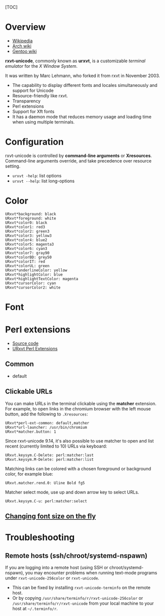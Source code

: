 [TOC]

# Overview
- [Wikipedia](https://en.wikipedia.org/wiki/Rxvt-unicode)
- [Arch wiki](https://wiki.archlinux.org/index.php/Rxvt-unicode)
- [Gentoo wiki](https://wiki.gentoo.org/wiki/Rxvt-unicode)

**rxvt-unicode**, commonly known as **urxvt**, is a customizable *terminal emulator* for the *X Window System*.

It was written by Marc Lehmann, who forked it from rxvt in November 2003.
- The capability to display different fonts and locales simultaneously and support for Unicode
- Resource-friendly like rxvt.
- Transparency
- Perl extensions
- Support for Xft fonts
- It has a daemon mode that reduces memory usage and loading time when using multiple terminals.

# Configuration
rxvt-unicode is controlled by **command-line arguments** or **Xresources**. Command-line arguments override, and take precedence over resource setting.

- `urxvt -help`: list options
- `urxvt --help`: list long-options

# Color
```
URxvt*background: black
URxvt*foreground: white
URxvt*color0: black
URxvt*color1: red3
URxvt*color2: green3
URxvt*color3: yellow3
URxvt*color4: blue2
URxvt*color5: magenta3
URxvt*color6: cyan3
URxvt*color7: gray90
URxvt*colorBD: grey50
URxvt*colorIT: red
URxvt*colorUL: green
URxvt*underlineColor: yellow
URxvt*highlightColor: blue
URxvt*highlightTextColor: magenta
URxvt*cursorColor: cyan
URxvt*cursorColor2: white
```

# Font

# Perl extensions
- [Source code](https://github.com/exg/rxvt-unicode/tree/master/src/perl)
- [URxvt Perl Extensions](http://jbl.web.cern.ch/jbl/doc/urxvt/)

## Common
- default

## Clickable URLs
You can make URLs in the terminal clickable using the **matcher** extension. For example, to open links in the chromium browser with the left mouse button, add the following to `.Xresources`:

	URxvt*perl-ext-common: default,matcher
	URxvt*url-launcher: /usr/bin/chromium
	URxvt*matcher.button: 1

Since rxvt-unicode 9.14, it's also possible to use matcher to open and list recent (currently limited to 10) URLs via keyboard:

	URxvt.keysym.C-Delete: perl:matcher:last
	URxvt.keysym.M-Delete: perl:matcher:list

Matching links can be colored with a chosen foreground or background color, for example blue:

	URxvt.matcher.rend.0: Uline Bold fg5

Matcher select mode, use up and down arrow key to select URLs.

	URxvt.keysym.C-u: perl:matcher:select

## [Changing font size on the fly](https://github.com/majutsushi/urxvt-font-size)

# Troubleshooting
## Remote hosts (ssh/chroot/systemd-nspawn)
If you are logging into a remote host (using SSH or chroot/systemd-nspawn), you may encounter problems when running text-mode programs under `rxvt-unicode-256color` or `rxvt-unicode`.
- This can be fixed by installing `rxvt-unicode-terminfo` on the remote host.
- Or by copying `/usr/share/terminfo/r/rxvt-unicode-256color` or `/usr/share/terminfo/r/rxvt-unicode` from your local machine to your host at `~/.terminfo/r`.
